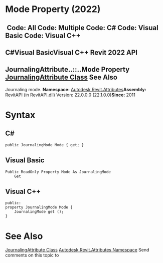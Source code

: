 # Mode Property (2022)

﻿
 Code: All Code: Multiple Code: C# Code: Visual Basic Code: Visual C++   
---  
C#Visual BasicVisual C++
Revit 2022 API  
---  
JournalingAttribute..::..Mode Property   
[JournalingAttribute Class](15d27441-bc90-b07d-22a3-d6b3e07a1fef.md "JournalingAttribute Class") See Also  
---  
Journaling mode.
**Namespace:** [Autodesk.Revit.Attributes](59587eb2-4714-707c-9ec9-766e70658df7.md "Autodesk.Revit.Attributes Namespace")**Assembly:** RevitAPI (in RevitAPI.dll) Version: 22.0.0.0 (22.1.0.0)**Since:** 2011
# Syntax
C#  
---  
```text
public JournalingMode Mode { get; }
```
  
Visual Basic  
---  
```text
Public ReadOnly Property Mode As JournalingMode
	Get
```
  
Visual C++  
---  
```text
public:
property JournalingMode Mode {
	JournalingMode get ();
}
```
  
# See Also
[JournalingAttribute Class](15d27441-bc90-b07d-22a3-d6b3e07a1fef.md "JournalingAttribute Class")
[Autodesk.Revit.Attributes Namespace](59587eb2-4714-707c-9ec9-766e70658df7.md "Autodesk.Revit.Attributes Namespace")
Send comments on this topic to 